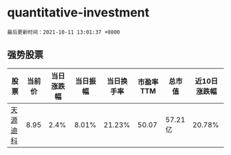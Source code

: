 # quantitative-investment

`最后更新时间：2021-10-11 13:01:37 +0800`

## 强势股票

|股票|当前价|当日涨跌幅|当日振幅|当日换手率|市盈率TTM|总市值|近10日涨跌幅|
|----|----|----|----|----|----|----|----|
|[天源迪科](https://xueqiu.com/S/SZ300047)|8.95|2.4%|8.01%|21.23%|50.07|57.21亿|20.78%|
